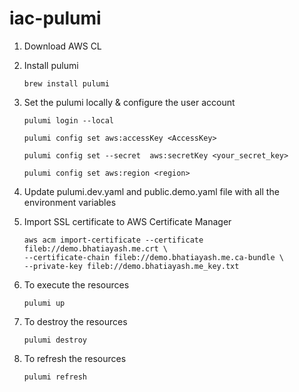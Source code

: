 # iac-pulumi

1. Download AWS CL

2. Install pulumi

    ```
   brew install pulumi
   ```

3. Set the pulumi locally & configure the user account
    ```
   pulumi login --local
   ```
    ```
   pulumi config set aws:accessKey <AccessKey>
   ```
   ```
   pulumi config set --secret  aws:secretKey <your_secret_key>
   ```
   ```
   pulumi config set aws:region <region>
   ```

4. Update pulumi.dev.yaml and public.demo.yaml file with all the environment variables
   
5. Import SSL certificate to AWS Certificate Manager
   ```
   aws acm import-certificate --certificate fileb://demo.bhatiayash.me.crt \
   --certificate-chain fileb://demo.bhatiayash.me.ca-bundle \
   --private-key fileb://demo.bhatiayash.me_key.txt
   ```

6. To execute the resources
    ```
   pulumi up
   ```
7. To destroy the resources
    ```
   pulumi destroy
   ```
8. To refresh the resources
    ```
   pulumi refresh
   ```

